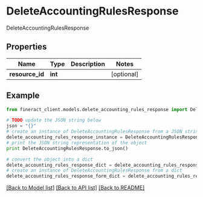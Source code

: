 # DeleteAccountingRulesResponse

DeleteAccountingRulesResponse

## Properties

Name | Type | Description | Notes
------------ | ------------- | ------------- | -------------
**resource_id** | **int** |  | [optional] 

## Example

```python
from fineract_client.models.delete_accounting_rules_response import DeleteAccountingRulesResponse

# TODO update the JSON string below
json = "{}"
# create an instance of DeleteAccountingRulesResponse from a JSON string
delete_accounting_rules_response_instance = DeleteAccountingRulesResponse.from_json(json)
# print the JSON string representation of the object
print DeleteAccountingRulesResponse.to_json()

# convert the object into a dict
delete_accounting_rules_response_dict = delete_accounting_rules_response_instance.to_dict()
# create an instance of DeleteAccountingRulesResponse from a dict
delete_accounting_rules_response_form_dict = delete_accounting_rules_response.from_dict(delete_accounting_rules_response_dict)
```
[[Back to Model list]](../README.md#documentation-for-models) [[Back to API list]](../README.md#documentation-for-api-endpoints) [[Back to README]](../README.md)


